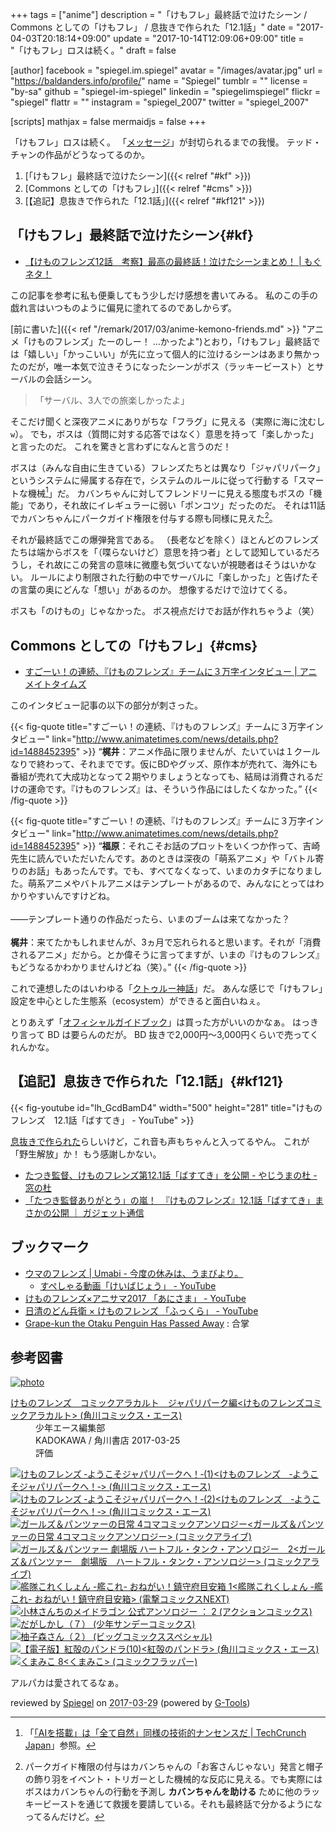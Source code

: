 +++
tags = ["anime"]
description = "「けもフレ」最終話で泣けたシーン / Commons としての「けもフレ」 / 息抜きで作られた「12.1話」"
date = "2017-04-03T20:18:14+09:00"
update = "2017-10-14T12:09:06+09:00"
title = "「けもフレ」ロスは続く。"
draft = false

[author]
  facebook = "spiegel.im.spiegel"
  avatar = "/images/avatar.jpg"
  url = "https://baldanders.info/profile/"
  name = "Spiegel"
  tumblr = ""
  license = "by-sa"
  github = "spiegel-im-spiegel"
  linkedin = "spiegelimspiegel"
  flickr = "spiegel"
  flattr = ""
  instagram = "spiegel_2007"
  twitter = "spiegel_2007"
  
[scripts]
  mathjax = false
  mermaidjs = false
+++

「けもフレ」ロスは続く。
「[メッセージ](http://www.message-movie.jp/ "映画『メッセージ』 | オフィシャルサイト | ソニー・ピクチャーズ")」が封切られるまでの我慢。
テッド・チャンの作品がどうなってるのか。

1. [「けもフレ」最終話で泣けたシーン]({{< relref "#kf" >}})
1. [Commons としての「けもフレ」]({{< relref "#cms" >}})
1. [【追記】息抜きで作られた「12.1話」]({{< relref "#kf121" >}})

## 「けもフレ」最終話で泣けたシーン{#kf}

- [【けものフレンズ12話　考察】最高の最終話！泣けたシーンまとめ！ | もぐネタ！](http://kailnokankaku.com/archives/922)

この記事を参考に私も便乗してもう少しだけ感想を書いてみる。
私のこの手の戯れ言はいつものように偏見に塗れてるのであしからず。

[前に書いた]({{< ref "/remark/2017/03/anime-kemono-friends.md" >}} "アニメ「けものフレンズ」たーのしー！ ...かったよ")とおり，「けもフレ」最終話では「嬉しい」「かっこいい」が先に立って個人的に泣けるシーンはあまり無かったのだが，唯一本気で泣きそうになったシーンがボス（ラッキービースト）とサーバルの会話シーン。

> 「サーバル、3人での旅楽しかったよ」

そこだけ聞くと深夜アニメにありがちな「フラグ」に見える（実際に海に沈むし`w`）。
でも，ボスは（質問に対する応答ではなく）意思を持って「楽しかった」と言ったのだ。
これを驚きと言わずになんと言うのだ！

ボスは（みんな自由に生きている）フレンズたちとは異なり「ジャパリパーク」というシステムに帰属する存在で，システムのルールに従って行動する「スマートな機械[^ai]」だ。
カバンちゃんに対してフレンドリーに見える態度もボスの「機能」であり，それ故にイレギュラーに弱い「ポンコツ」だったのだ。
それは11話でカバンちゃんにパークガイド権限を付与する際も同様に見えた[^kf1]。

[^ai]: 「[「AIを搭載」は「全て自然」同様の技術的ナンセンスだ | TechCrunch Japan](http://jp.techcrunch.com/2017/01/11/20170110ai-powered-is-techs-meaningless-equivalent-of-all-natural/)」参照。
[^kf1]: パークガイド権限の付与はカバンちゃんの「お客さんじゃない」発言と帽子の飾り羽をイベント・トリガーとした機械的な反応に見える。でも実際にはボスはカバンちゃんの行動を予測し **カバンちゃんを助ける** ために他のラッキービーストを通じて救援を要請している。それも最終話で分かるようになってるんだけど。

それが最終話でこの爆弾発言である。
（長老などを除く）ほとんどのフレンズたちは端からボスを「（喋らないけど）意思を持つ者」として認知しているだろうし，それ故にこの発言の意味に微塵も気づいてないが視聴者はそうはいかない。
ルールにより制限された行動の中でサーバルに「楽しかった」と告げたその言葉の奥にどんな「想い」があるのか。
想像するだけで泣けてくる。

ボスも「のけもの」じゃなかった。
ボス視点だけでお話が作れちゃうよ（笑）

## Commons としての「けもフレ」{#cms}

- [すごーい！の連続、『けものフレンズ』チームに３万字インタビュー | アニメイトタイムズ](http://www.animatetimes.com/news/details.php?id=1488452395)

このインタビュー記事の以下の部分が刺さった。

{{< fig-quote title="すごーい！の連続、『けものフレンズ』チームに３万字インタビュー" link="http://www.animatetimes.com/news/details.php?id=1488452395" >}}
<q><strong>梶井</strong>：アニメ作品に限りませんが、たいていは１クールなりで終わって、それまでです。仮にBDやグッズ、原作本が売れて、海外にも番組が売れて大成功となって２期やりましょうとなっても、結局は消費されるだけの運命です。『けものフレンズ』は、そういう作品にはしたくなかった。</q>
{{< /fig-quote >}}

{{< fig-quote title="すごーい！の連続、『けものフレンズ』チームに３万字インタビュー" link="http://www.animatetimes.com/news/details.php?id=1488452395" >}}
<q><strong>福原</strong>：それこそお話のプロットをいくつか作って、吉崎先生に読んでいただいたんです。あのときは深夜の「萌系アニメ」や「バトル寄りのお話」もあったんです。でも、すべてなくなって、いまのカタチになりました。萌系アニメやバトルアニメはテンプレートがあるので、みんなにとってはわかりやすいんですけどね。<br>
<br>
――テンプレート通りの作品だったら、いまのブームは来てなかった？<br>
<br>
<strong>梶井</strong>：来てたかもしれませんが、3ヵ月で忘れられると思います。それが「消費されるアニメ」だから。とか偉そうに言ってますが、いまの『けものフレンズ』もどうなるかわかりませんけどね（笑）。</q>
{{< /fig-quote >}}

これで連想したのはいわゆる「[クトゥルー神話]」だ。
あんな感じで「けもフレ」設定を中心とした生態系（ecosystem）ができると面白いねぇ。

とりあえず「[オフィシャルガイドブック](https://www.amazon.co.jp/exec/obidos/ASIN/4041054443/baldandersinf-22/)」は買った方がいいのかなぁ。
はっきり言って BD は要らんのだが。
BD 抜きで2,000円～3,000円くらいで売ってくれんかな。

## 【追記】息抜きで作られた「12.1話」{#kf121}

{{< fig-youtube id="lh_GcdBamD4" width="500" height="281" title="けものフレンズ　12.1話「ばすてき」 - YouTube" >}}

[息抜きで作られた](https://twitter.com/irodori7/status/849299293789933568)らしいけど，これ音も声もちゃんと入ってるやん。
これが「野生解放」か！ もう感謝しかない。

- [たつき監督、けものフレンズ第12.1話「ばすてき」を公開 - やじうまの杜 - 窓の杜](http://forest.watch.impress.co.jp/docs/serial/yajiuma/1053179.html)
- [「たつき監督ありがとう」の嵐！　『けものフレンズ』12.1話「ばすてき」まさかの公開 ｜ ガジェット通信](http://getnews.jp/archives/1686664)

## ブックマーク

- [ウマのフレンズ | Umabi - 今度の休みは、うまびより。](http://umabi.jp/kemono-friends/)
    - [すぺしゃる動画「けいばじょう」 - YouTube](https://www.youtube.com/watch?v=EX_Fgi7vd5I)
- [けものフレンズ×アニサマ2017 「あにさま」 - YouTube](https://www.youtube.com/watch?v=HUMnembozUw)
- [日清のどん兵衛 × けものフレンズ 「ふっくら」 - YouTube](https://www.youtube.com/watch?v=LjaVOMyQEpI)
- [Grape-kun the Otaku Penguin Has Passed Away](http://goboiano.com/grape-kun-the-otaku-penguin-has-passed-away/) : 合掌

[クトゥルー神話]: https://ja.wikipedia.org/wiki/%E3%82%AF%E3%83%88%E3%82%A5%E3%83%AB%E3%83%95%E7%A5%9E%E8%A9%B1 "クトゥルフ神話 - Wikipedia"

## 参考図書

<div class="hreview" ><a class="item url" href="https://www.amazon.co.jp/exec/obidos/ASIN/B06XPL6LX6/baldandersinf-22/"><img src="https://images-fe.ssl-images-amazon.com/images/I/417C0Ui00WL._SL160_.jpg" alt="photo" class="photo"  /></a><dl ><dt class="fn"><a class="item url" href="https://www.amazon.co.jp/exec/obidos/ASIN/B06XPL6LX6/baldandersinf-22/">けものフレンズ　コミックアラカルト　ジャパリパーク編<けものフレンズコミックアラカルト> (角川コミックス・エース)</a></dt><dd>少年エース編集部 </dd><dd>KADOKAWA / 角川書店 2017-03-25</dd><dd>評価<abbr class="rating" title="4"><img src="https://images-fe.ssl-images-amazon.com/images/G/01/detail/stars-4-0.gif" alt="" /></abbr> </dd></dl><p class="similar"><a href="https://www.amazon.co.jp/exec/obidos/ASIN/B01NAGGOQI/baldandersinf-22/" target="_top"><img src="https://images-fe.ssl-images-amazon.com/images/P/B01NAGGOQI.09._SCTHUMBZZZ_.jpg"  alt="けものフレンズ ‐ようこそジャパリパークへ！‐(1)<けものフレンズ　‐ようこそジャパリパークへ！‐> (角川コミックス・エース)"  /></a> <a href="https://www.amazon.co.jp/exec/obidos/ASIN/B01N3AZ98X/baldandersinf-22/" target="_top"><img src="https://images-fe.ssl-images-amazon.com/images/P/B01N3AZ98X.09._SCTHUMBZZZ_.jpg"  alt="けものフレンズ ‐ようこそジャパリパークへ！‐(2)<けものフレンズ　‐ようこそジャパリパークへ！‐> (角川コミックス・エース)"  /></a> <a href="https://www.amazon.co.jp/exec/obidos/ASIN/B06XP7LP5J/baldandersinf-22/" target="_top"><img src="https://images-fe.ssl-images-amazon.com/images/P/B06XP7LP5J.09._SCTHUMBZZZ_.jpg"  alt="ガールズ＆パンツァーの日常 4コマコミックアンソロジー<ガールズ＆パンツァーの日常 4コマコミックアンソロジー> (コミックアライブ)"  /></a> <a href="https://www.amazon.co.jp/exec/obidos/ASIN/B06XP85DXZ/baldandersinf-22/" target="_top"><img src="https://images-fe.ssl-images-amazon.com/images/P/B06XP85DXZ.09._SCTHUMBZZZ_.jpg"  alt="ガールズ＆パンツァー 劇場版 ハートフル・タンク・アンソロジー　2<ガールズ＆パンツァー　劇場版　ハートフル・タンク・アンソロジー> (コミックアライブ)"  /></a> <a href="https://www.amazon.co.jp/exec/obidos/ASIN/B06XS14MKJ/baldandersinf-22/" target="_top"><img src="https://images-fe.ssl-images-amazon.com/images/P/B06XS14MKJ.09._SCTHUMBZZZ_.jpg"  alt="艦隊これくしょん -艦これ- おねがい！鎮守府目安箱 1<艦隊これくしょん -艦これ- おねがい！鎮守府目安箱> (電撃コミックスNEXT)"  /></a> <a href="https://www.amazon.co.jp/exec/obidos/ASIN/B06XGSBBYH/baldandersinf-22/" target="_top"><img src="https://images-fe.ssl-images-amazon.com/images/P/B06XGSBBYH.09._SCTHUMBZZZ_.jpg"  alt="小林さんちのメイドラゴン 公式アンソロジー ： 2 (アクションコミックス)"  /></a> <a href="https://www.amazon.co.jp/exec/obidos/ASIN/B06XRTMKRY/baldandersinf-22/" target="_top"><img src="https://images-fe.ssl-images-amazon.com/images/P/B06XRTMKRY.09._SCTHUMBZZZ_.jpg"  alt="だがしかし（７） (少年サンデーコミックス)"  /></a> <a href="https://www.amazon.co.jp/exec/obidos/ASIN/B06XNKXGW2/baldandersinf-22/" target="_top"><img src="https://images-fe.ssl-images-amazon.com/images/P/B06XNKXGW2.09._SCTHUMBZZZ_.jpg"  alt="柚子森さん（２） (ビッグコミックススペシャル)"  /></a> <a href="https://www.amazon.co.jp/exec/obidos/ASIN/B06XPSPFM2/baldandersinf-22/" target="_top"><img src="https://images-fe.ssl-images-amazon.com/images/P/B06XPSPFM2.09._SCTHUMBZZZ_.jpg"  alt="【電子版】紅殻のパンドラ(10)<紅殻のパンドラ> (角川コミックス・エース)"  /></a> <a href="https://www.amazon.co.jp/exec/obidos/ASIN/B06XNXF7M2/baldandersinf-22/" target="_top"><img src="https://images-fe.ssl-images-amazon.com/images/P/B06XNXF7M2.09._SCTHUMBZZZ_.jpg"  alt="くまみこ 8<くまみこ> (コミックフラッパー)"  /></a> </p>
<p class="description">アルパカは愛されてるなぁ。</p>
<p class="gtools" >reviewed by <a href='#maker' class='reviewer'>Spiegel</a> on <abbr class="dtreviewed" title="2017-03-29">2017-03-29</abbr> (powered by <a href="http://www.goodpic.com/mt/aws/index.html" >G-Tools</a>)</p>
</div>
